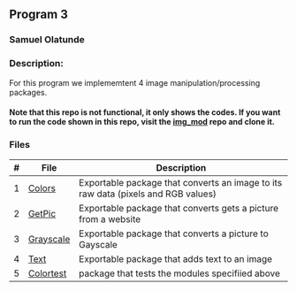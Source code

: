 ##  Program 3
### Samuel Olatunde 
### Description:

For this program we implememtent 4 image manipulation/processing packages.
#### Note that this repo is not functional, it only shows the codes. If you want to run the code shown in this repo, visit the [img_mod](https://github.com/SamOlatunde/img_mod) repo and clone it.

### Files

|   #   | File             | Description                                        |
| :---: | ---------------- | -------------------------------------------------- |
|   1   | [Colors](https://github.com/SamOlatunde/4143-PLC/Assignment/P03/tree/main/Colors)        |  Exportable package that converts an image to its raw data (pixels and RGB values)     |
|   2   | [GetPic](https://github.com/SamOlatunde/4143-PLC/Assignment/P03/tree/main/GetPic)  | Exportable package that converts gets a picture from a website        |
|   3   | [Grayscale](https://github.com/SamOlatunde/4143-PLC/Assignment/P03/tree/main/Grayscale) | Exportable package that converts a picture to Gayscale |
|   4   | [Text](https://github.com/SamOlatunde/4143-PLC/Assignment/P03/tree/main/Text) | Exportable package that adds text to an image  |
|   5   | [Colortest](https://github.com/SamOlatunde/4143-PLC/Assignment/P03/tree/main/Colortest) | package that tests the modules specifiied above|


